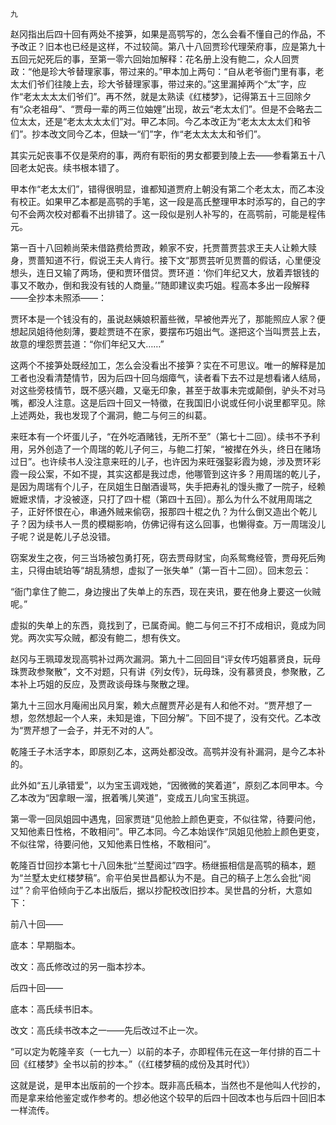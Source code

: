     九 

   赵冈指出后四十回有两处不接笋，如果是高鹗写的，怎么会看不懂自己的作品，不予改正？旧本也已经是这样，不过较简。第八十八回贾珍代理荣府事，应是第九十五回元妃死后的事，至第一零六回始加解释：花名册上没有鲍二，众人回贾政：“他是珍大爷替理家事，带过来的。”甲本加上两句：“自从老爷衙门里有事，老太太们爷们往陵上去，珍大爷替理家事，带过来的。”这里漏掉两个“太”字，应作“老太太太太们爷们”。再不然，就是太熟读《红楼梦》，记得第五十三回除夕有“众老祖母”、“贾母一辈的两三位妯娌”出现，故云“老太太们”。但是不会略去二位太太，还是“老太太太太们”对。甲乙本同。今乙本改正为“老太太太太们和爷们”。抄本改文同今乙本，但缺一“们”字，作“老太太太太和爷们”。

   其实元妃丧事不仅是荣府的事，两府有职衔的男女都要到陵上去——参看第五十八回老太妃丧。续书根本错了。

   甲本作“老太太们”，错得很明显，谁都知道贾府上朝没有第二个老太太，而乙本没有校正。如果甲乙本都是高鹗的手笔，这一段是高氏整理甲本时添写的，自己的字句不会两次校对都看不出排错了。这一段似是别人补写的，在高鹗前，可能是程伟元。

   第一百十八回赖尚荣未借路费给贾政，赖家不安，托贾蔷贾芸求王夫人让赖大赎身，贾蔷知道不行，假说王夫人肯行。接下文“那贾芸听见贾蔷的假话，心里便没想头，连日又输了两场，便和贾环借贷。贾环道：‘你们年纪又大，放着弄银钱的事又不敢办，倒和我没有钱的人商量。’”随即建议卖巧姐。程高本多出一段解释——全抄本未照添——：

   贾环本是一个钱没有的，虽说赵姨娘积蓄些微，早被他弄光了，那能照应人家？便想起凤姐待他刻薄，要趁贾琏不在家，要摆布巧姐出气。遂把这个当叫贾芸上去，故意的埋怨贾芸道：“你们年纪又大……”

   这两个不接笋处既经加工，怎么会没看出不接笋？实在不可思议。唯一的解释是加工者也没看清楚情节，因为后四十回乌烟瘴气，读者看下去不过是想看诸人结局，对这些旁枝情节，既不感兴趣，又毫无印象，甚至于故事未完或颠倒，驴头不对马嘴，都没人注意。这是后四十回又一特徵，在我国旧小说或任何小说里都罕见。除上述两处，我也发现了个漏洞，鲍二与何三的纠葛。

   来旺本有一个坏蛋儿子，“在外吃酒赌钱，无所不至”（第七十二回）。续书不予利用，另外创造了一个周瑞的乾儿子何三，与鲍二打架，“被撵在外头，终日在赌场过日”。也许续书人没注意来旺的儿子，也许因为来旺强娶彩霞为媳，涉及贾环彩霞一段公案，不如不提，其实这都是我过虑，他哪管到这许多？用周瑞的乾儿子，是因为周瑞有个儿子，在凤姐生日酗酒谩骂，失手把寿礼的馒头撒了一院子，经赖嬷嬷求情，才没被逐，只打了四十棍（第四十五回）。那么为什么不就用周瑞之子，正好怀恨在心，串通外贼来偷窃，报那四十棍之仇？为什么倒又造出个乾儿子？因为续书人一贯的模糊影响，仿佛记得有这么回事，也懒得查。万一周瑞没儿子呢？说是乾儿子总没错。

   窃案发生之夜，何三当场被包勇打死，窃去贾母财宝，向系鸳鸯经管，贾母死后殉主，只得由琥珀等“胡乱猜想，虚拟了一张失单”（第一百十二回）。回末忽云：

   “衙门拿住了鲍二，身边搜出了失单上的东西，现在夹讯，要在他身上要这一伙贼呢。”

   虚拟的失单上的东西，竟找到了，已属奇闻。鲍二与何三不打不成相识，竟成为同党。两次实写众贼，都没有鲍二，想有佚文。

   赵冈与王珮璋发现高鹗补过两次漏洞。第九十二回回目“评女传巧姐慕贤良，玩母珠贾政参聚散”，文不对题，只有讲《列女传》，玩母珠，没有慕贤良，参聚散，乙本补上巧姐的反应，及贾政谈母珠与聚散之理。

   第九十三回水月庵闹出风月案，赖大点醒贾芹必是有人和他不对。“贾芹想了一想，忽然想起一个人来，未知是谁，下回分解”。下回不提了，没有交代。乙本改为“贾芹想了一会子，并无不对的人”。

   乾隆壬子木活字本，即原刻乙本，这两处都没改。高鹗并没有补漏洞，是今乙本补的。

   此外如“五儿承错爱”，以为宝玉调戏她，“因微微的笑着道”，原刻乙本同甲本。今乙本改为“因拿眼一溜，抿着嘴儿笑道”，变成五儿向宝玉挑逗。

   第一零一回凤姐园中遇鬼，回家贾琏“见他脸上颜色更变，不似往常，待要问他，又知他素日性格，不敢相问”。甲乙本同。今乙本始误作“凤姐见他脸上颜色更变，不似往常，待要问他，又知他素日性格，不敢相问”。

   乾隆百廿回抄本第七十八回朱批“兰墅阅过”四字。杨继振相信是高鹗的稿本，题为“兰墅太史红楼梦稿”。俞平伯吴世昌都认为不是。自己的稿子上怎么会批“阅过”？俞平伯倾向于乙本出版后，据以抄配校改旧抄本。吴世昌的分析，大意如下：

   前八十回——

   底本：早期脂本。

   改文：高氏修改过的另一脂本抄本。

   后四十回——

   底本：高氏续书旧本。

   改文：高氏续书改本之一——先后改过不止一次。

   “可以定为乾隆辛亥（一七九一）以前的本子，亦即程伟元在这一年付排的百二十回《红楼梦》全书以前的抄本。”（《红楼梦稿的成份及其时代》）

   这就是说，是甲本出版前的一个抄本。既非高氏稿本，当然也不是他叫人代抄的，而是拿来给他鉴定或作参考的。想必他这个较早的后四十回改本也与后四十回旧本一样流传。

